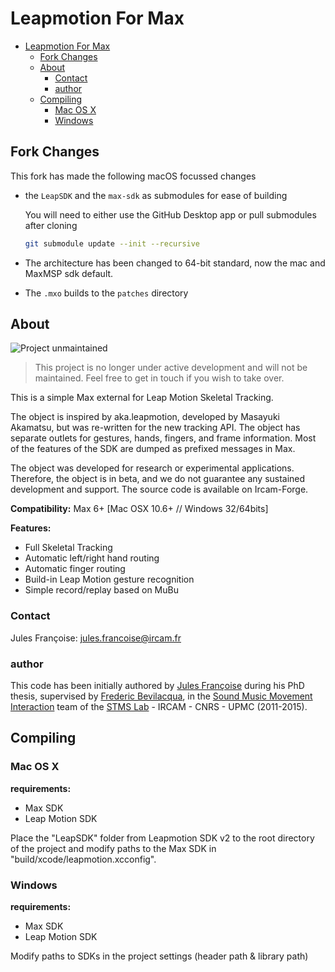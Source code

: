 # Leapmotion For Max

<!-- TOC depthFrom:1 depthTo:6 withLinks:1 updateOnSave:1 orderedList:0 -->

- [Leapmotion For Max](#leapmotion-for-max)
	- [Fork Changes](#fork-changes)
	- [About](#about)
		- [Contact](#contact)
		- [author](#author)
	- [Compiling](#compiling)
		- [Mac OS X](#mac-os-x)
		- [Windows](#windows)

<!-- /TOC -->

## Fork Changes

This fork has made the following macOS focussed changes

- the `LeapSDK` and the `max-sdk` as submodules for ease of building

  You will need to either use the GitHub Desktop app or pull submodules after cloning

  ```sh
  git submodule update --init --recursive
  ```

- The architecture has been changed to 64-bit standard, now the mac and MaxMSP sdk default.
- The `.mxo` builds to the `patches` directory

## About

![Project unmaintained](https://img.shields.io/badge/project-unmaintained-red.svg)

> This project is no longer under active development and will not be maintained. Feel free to get in touch if you wish to take over.

This is a simple Max external for Leap Motion Skeletal Tracking.

The object is inspired by aka.leapmotion, developed by Masayuki Akamatsu, but was re-written for the new tracking API. The object has separate outlets for gestures, hands, fingers, and frame information. Most of the features of the SDK are dumped as prefixed messages in Max.

The object was developed for research or experimental applications. Therefore, the object is in beta, and we do not guarantee any sustained development and support. The source code is available on Ircam-Forge.

__Compatibility:__ Max 6+ [Mac OSX 10.6+ // Windows 32/64bits]

__Features:__
- Full Skeletal Tracking
- Automatic left/right hand routing
- Automatic finger routing
- Build-in Leap Motion gesture recognition
- Simple record/replay based on MuBu

### Contact

Jules Françoise: <jules.francoise@ircam.fr>

### author

This code has been initially authored by <a href="http://julesfrancoise.com">Jules Françoise</a> during his PhD thesis, supervised by <a href="frederic-bevilacqua.net">Frederic Bevilacqua</a>, in the <a href="http://ismm.ircam.fr">Sound Music Movement Interaction</a> team of the <a href="http://www.ircam.fr/stms.html?&L=1">STMS Lab</a> - IRCAM - CNRS - UPMC (2011-2015).

## Compiling

### Mac OS X

__requirements:__
- Max SDK
- Leap Motion SDK

Place the "LeapSDK" folder from Leapmotion SDK v2 to the root directory of the project and modify paths to the Max SDK in "build/xcode/leapmotion.xcconfig".

### Windows

__requirements:__
- Max SDK
- Leap Motion SDK

Modify paths to SDKs in the project settings (header path & library path)
